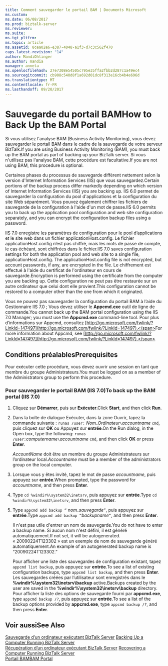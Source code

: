 ```yaml
---
title: Comment sauvegarder le portail BAM | Documents Microsoft
ms.custom: 
ms.date: 06/08/2017
ms.prod: biztalk-server
ms.reviewer: 
ms.suite: 
ms.tgt_pltfrm: 
ms.topic: article
ms.assetid: 8cea02e6-e387-4048-a1f3-d7c3c562f470
caps.latest.revision: "14"
author: MandiOhlinger
ms.author: mandia
manager: anneta
ms.openlocfilehash: 27e7308e54505c795e35ffa2fbb2d287c1a49ec4
ms.sourcegitcommit: cb908c540d8f1a692d01dc8f313e16cb4b4e696d
ms.translationtype: MT
ms.contentlocale: fr-FR
ms.lasthandoff: 09/20/2017
---
```

# <a name="how-to-back-up-the-bam-portal"></a><span data-ttu-id="e1dd1-102">Sauvegarde du portail BAM</span><span class="sxs-lookup"><span data-stu-id="e1dd1-102">How to Back Up the BAM Portal</span></span>
<span data-ttu-id="e1dd1-103">Si vous utilisez l'analyse BAM (Business Activity Monitoring), vous devez sauvegarder le portail BAM dans le cadre de la sauvegarde de votre serveur BizTalk.</span><span class="sxs-lookup"><span data-stu-id="e1dd1-103">If you are using Business Activity Monitoring (BAM), you must back up the BAM portal as part of backing up your BizTalk server.</span></span> <span data-ttu-id="e1dd1-104">Si vous n'utilisez pas l'analyse BAM, cette procédure est facultative.</span><span class="sxs-lookup"><span data-stu-id="e1dd1-104">If you are not using BAM, this procedure is optional.</span></span>  
  
 <span data-ttu-id="e1dd1-105">Certaines phases du processus de sauvegarde diffèrent nettement selon la version d'Internet Information Services (IIS) que vous sauvegardez.</span><span class="sxs-lookup"><span data-stu-id="e1dd1-105">Certain portions of the backup process differ markedly depending on which version of Internet Information Services (IIS) you are backing up.</span></span> <span data-ttu-id="e1dd1-106">IIS 6.0 permet de sauvegarder la configuration du pool d'applications et la configuration du site Web séparément. Vous pouvez également chiffrer les fichiers de sauvegarde de la configuration à l'aide d'un mot de passe.</span><span class="sxs-lookup"><span data-stu-id="e1dd1-106">IIS 6.0 permits you to back up the application pool configuration and web site configuration separately, and you can encrypt the configuration backup files using a password.</span></span>  
  
 <span data-ttu-id="e1dd1-107">IIS 7.0 enregistre les paramètres de configuration pour le pool d’applications et le site web dans un fichier applicationHost.config. Le fichier applicationHost.config n’est pas chiffré, mais les mots de passe de compte, le cas échéant, sont chiffrées dans le fichier.</span><span class="sxs-lookup"><span data-stu-id="e1dd1-107">IIS 7.0 saves configuration settings for both the application pool and web site to a single file, applicationHost.config. The applicationHost.config file is not encrypted, but account passwords, if any, are encrypted in the file.</span></span> <span data-ttu-id="e1dd1-108">Le chiffrement est effectué à l'aide du certificat de l'ordinateur en cours de sauvegarde.</span><span class="sxs-lookup"><span data-stu-id="e1dd1-108">Encryption is performed using the certificate from the computer you are backing up.</span></span> <span data-ttu-id="e1dd1-109">Cette configuration ne peut pas être restaurée sur un autre ordinateur que celui dont elle provient.</span><span class="sxs-lookup"><span data-stu-id="e1dd1-109">This configuration cannot be restored to a computer other than the one from which it originated.</span></span>  
  
 <span data-ttu-id="e1dd1-110">Vous ne pouvez pas sauvegarder la configuration du portail BAM à l’aide du Gestionnaire IIS 7.0 ; Vous devez utiliser le **Appcmd.exe** outil de ligne de commande.</span><span class="sxs-lookup"><span data-stu-id="e1dd1-110">You cannot back up the BAM portal configuration using the IIS 7.0 Manager; you must use the **Appcmd.exe** command-line tool.</span></span> <span data-ttu-id="e1dd1-111">Pour plus d’informations sur Appcmd, consultez [http://go.microsoft.com/fwlink/?LinkId=147497](http://go.microsoft.com/fwlink/?LinkId=147497).</span><span class="sxs-lookup"><span data-stu-id="e1dd1-111">For more information about Appcmd, see [http://go.microsoft.com/fwlink/?LinkId=147497](http://go.microsoft.com/fwlink/?LinkId=147497).</span></span>  
  
## <a name="prerequisites"></a><span data-ttu-id="e1dd1-112">Conditions préalables</span><span class="sxs-lookup"><span data-stu-id="e1dd1-112">Prerequisites</span></span>  
 <span data-ttu-id="e1dd1-113">Pour exécuter cette procédure, vous devez ouvrir une session en tant que membre du groupe Administrateurs.</span><span class="sxs-lookup"><span data-stu-id="e1dd1-113">You must be logged on as a member of the Administrators group to perform this procedure.</span></span>  
  
### <a name="to-back-up-the-bam-portal-iis-70"></a><span data-ttu-id="e1dd1-114">Pour sauvegarder le portail BAM (IIS 7.0)</span><span class="sxs-lookup"><span data-stu-id="e1dd1-114">To back up the BAM portal (IIS 7.0)</span></span>  
  
1.  <span data-ttu-id="e1dd1-115">Cliquez sur **Démarrer**, puis sur **Exécuter**.</span><span class="sxs-lookup"><span data-stu-id="e1dd1-115">Click **Start**, and then click **Run**.</span></span>  
  
2.  <span data-ttu-id="e1dd1-116">Dans la boîte de dialogue Exécuter, dans la zone Ouvrir, tapez la commande suivante : `runas /user:` *Nom_Ordinateur*`\`*accountname* `cmd`, puis cliquez sur **OK** ou Appuyez sur **entrée**.</span><span class="sxs-lookup"><span data-stu-id="e1dd1-116">On the Run dialog, in the Open box, type the following: `runas /user:`*computername*`\`*accountname* `cmd`, and then click **OK** or press **Enter**.</span></span>  
  
     <span data-ttu-id="e1dd1-117">*AccountName* doit être un membre du groupe Administrateurs sur l’ordinateur local.</span><span class="sxs-lookup"><span data-stu-id="e1dd1-117">*Accountname* must be a member of the administrators group on the local computer.</span></span>  
  
3.  <span data-ttu-id="e1dd1-118">Lorsque vous y êtes invité, tapez le mot de passe *accountname*, puis appuyez sur **entrée**.</span><span class="sxs-lookup"><span data-stu-id="e1dd1-118">When prompted, type the password for *accountname*, and then press **Enter**.</span></span>  
  
4.  <span data-ttu-id="e1dd1-119">Type `cd %windir%\system32\inetsrv`, puis appuyez sur **entrée**.</span><span class="sxs-lookup"><span data-stu-id="e1dd1-119">Type `cd %windir%\system32\inetsrv`, and then press **Enter**.</span></span>  
  
5.  <span data-ttu-id="e1dd1-120">Type `appcmd add backup “` *nom_sauvegarde*`”`, puis appuyez sur **entrée**.</span><span class="sxs-lookup"><span data-stu-id="e1dd1-120">Type `appcmd add backup “`*backupname*`”`, and then press **Enter**.</span></span>  
  
     <span data-ttu-id="e1dd1-121">Il n'est pas utile d'entrer un nom de sauvegarde.</span><span class="sxs-lookup"><span data-stu-id="e1dd1-121">You do not have to enter a backup name.</span></span> <span data-ttu-id="e1dd1-122">Si aucun nom n'est défini, il est généré automatiquement.</span><span class="sxs-lookup"><span data-stu-id="e1dd1-122">If not set, it will be autogenerated.</span></span> <span data-ttu-id="e1dd1-123">« 20090224T123302 » est un exemple de nom de sauvegarde généré automatiquement.</span><span class="sxs-lookup"><span data-stu-id="e1dd1-123">An example of an autogenerated backup name is “20090224T123302.”</span></span>  
  
     <span data-ttu-id="e1dd1-124">Pour afficher une liste des sauvegardes de configuration existant, tapez `appcmd list backup`, puis appuyez sur **entrée**.</span><span class="sxs-lookup"><span data-stu-id="e1dd1-124">To see a list of existing configuration backups, type `appcmd list backup`, and then press **Enter**.</span></span> <span data-ttu-id="e1dd1-125">Les sauvegardes créées par l’utilisateur sont enregistrés dans le **%windir%\system32\inetsrv\backup** active.</span><span class="sxs-lookup"><span data-stu-id="e1dd1-125">Backups created by the user are saved in the **%windir%\system32\inetsrv\backup** directory.</span></span> <span data-ttu-id="e1dd1-126">Pour afficher la liste des options de sauvegarde fourni par **appcmd.exe**, type `appcmd backup /?`, puis appuyez sur **entrée**.</span><span class="sxs-lookup"><span data-stu-id="e1dd1-126">To see a list of the backup options provided by **appcmd.exe**, type `appcmd backup /?`, and then press **Enter**.</span></span>  
  
## <a name="see-also"></a><span data-ttu-id="e1dd1-127">Voir aussi</span><span class="sxs-lookup"><span data-stu-id="e1dd1-127">See Also</span></span>  
 <span data-ttu-id="e1dd1-128">[Sauvegarde d’un ordinateur exécutant BizTalk Server](../core/backing-up-a-computer-running-biztalk-server.md) </span><span class="sxs-lookup"><span data-stu-id="e1dd1-128">[Backing Up a Computer Running BizTalk Server](../core/backing-up-a-computer-running-biztalk-server.md) </span></span>  
 <span data-ttu-id="e1dd1-129">[Récupération d’un ordinateur exécutant BizTalk Server](../core/recovering-a-computer-running-biztalk-server.md) </span><span class="sxs-lookup"><span data-stu-id="e1dd1-129">[Recovering a Computer Running BizTalk Server](../core/recovering-a-computer-running-biztalk-server.md) </span></span>  
 [<span data-ttu-id="e1dd1-130">Portail BAM</span><span class="sxs-lookup"><span data-stu-id="e1dd1-130">BAM Portal</span></span>](../core/bam-portal.md)